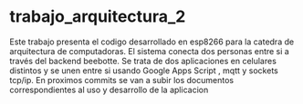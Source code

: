 # trabajo_arquitectura_2
Este trabajo presenta el codigo desarrollado en esp8266 para la catedra de arquitectura de computadoras. El sistema conecta dos personas entre si a través del backend beebotte. Se trata de dos aplicaciones en celulares distintos y se unen entre si usando Google Apps Script , mqtt y sockets tcp/ip. En proximos commits se van a subir los documentos correspondientes al uso y desarrollo de la aplicacion 


